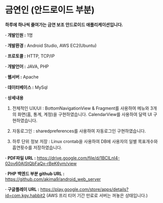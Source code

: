 # 금연인 (안드로이드 부분)

**하루에 하나씩 줄여가는 금연 보조 안드로이드 애플리케이션입니다.**

**· 개발인원 :** 1명

**· 개발환경 :** Android Studio, AWS EC2(Ubuntu)

**· 프로토콜 :** HTTP, TCP/IP

**· 개발언어 :** JAVA, PHP

**· 웹서버 :** Apache

**· 데이터베이스 :** MySql

**· 상세내용**

1. 전체적인 UX/UI : BottomNavigationView & Fragment를 사용하여 메뉴와 3개의 화면(홈, 통계, 계정)을 구현하였습니다. CalendarView를 사용하여 달력 UI 구현하였습니다.

2. 자동로그인 : sharedpreferences를 사용하여 자동로그인 구현하였습니다.

3. 하루 단위 정보 저장 : Linux crontab을 사용하여 DB에 사용자의 일별 목표개수와 흡연횟수를 저장하였습니다.

**· PDF파일 URL :** https://drive.google.com/file/d/1BCILnI4-02ov60AlStQbFaQx-rBeK6ym/view

**· PHP 백엔드 부분 github URL :** https://github.com/akima9/android_web_server

**· 구글플레이 URL :** https://play.google.com/store/apps/details?id=com.kgy.habbit2 (AWS 프리 티어 기간 만료로 서버는 꺼놓은 상태입니다.)
